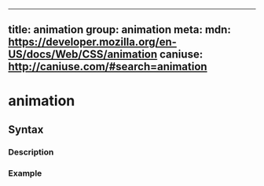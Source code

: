 
  ---
  title: animation
  group: animation
  meta:
    mdn: https://developer.mozilla.org/en-US/docs/Web/CSS/animation
    caniuse: http://caniuse.com/#search=animation
  ---

  # animation
  <!--- Introduction for animation, keep it brief and set the overall context -->

  ## Syntax
  <!--- Introduce the various syntax for animation -->

  ### Description
  <!--- For each major section of syntax, provide a description explaining its usage further -->

  ### Example
  <!--- Provide code examples for the syntax block you're currently describing -->